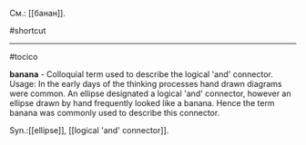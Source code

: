 См.: [[банан]].

#shortcut




<hr/>

#tocico

<b>banana</b> - Colloquial term used to describe the logical 'and' connector.  
Usage: In the early days of the thinking processes hand drawn diagrams were common. An ellipse designated a logical 'and' connector, however an ellipse drawn by hand frequently looked like a banana.  Hence the term banana was commonly used to describe this connector.

Syn.:[[ellipse]], [[logical 'and' connector]].




